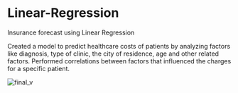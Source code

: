 # Linear-Regression
Insurance forecast using Linear Regression

Created a model to predict healthcare costs of patients by analyzing factors like diagnosis, type of clinic, the city of residence, age and other related factors. Performed correlations between factors that influenced the charges for a specific patient.


![final_v](https://user-images.githubusercontent.com/47552176/53305237-fb855500-384c-11e9-9e27-806410a7ad4a.png)
